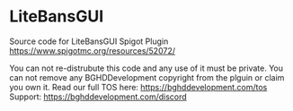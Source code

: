 # LiteBansGUI
Source code for LiteBansGUI Spigot Plugin https://www.spigotmc.org/resources/52072/


You can not re-distrubute this code and any use of it must be private.
You can not remove any BGHDDevelopment copyright from the plguin or claim you own it.
Read our full TOS here: https://bghddevelopment.com/tos
Support: https://bghddevelopment.com/discord
